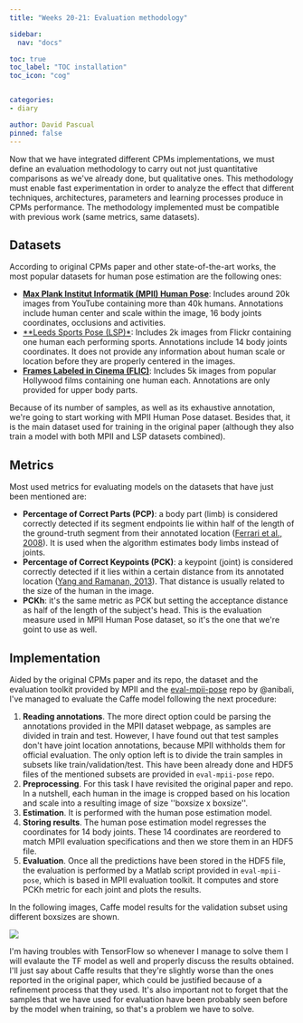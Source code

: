 ```yaml
---
title: "Weeks 20-21: Evaluation methodology"

sidebar:
  nav: "docs"

toc: true
toc_label: "TOC installation"
toc_icon: "cog"


categories:
- diary

author: David Pascual
pinned: false
---
```



Now that we have integrated different CPMs implementations, we must define an evaluation methodology to carry out not just quantitative comparisons as we've already done, but qualitative ones. This methodology must enable fast experimentation in order to analyze the effect that different techniques, architectures, parameters and learning processes produce in CPMs performance. The methodology implemented must be compatible with previous work (same metrics, same datasets).

## Datasets
According to original CPMs paper and other state-of-the-art works, the most popular datasets for human pose estimation are the following ones:
- [**Max Plank Institut Informatik (MPII) Human Pose**](http://human-pose.mpi-inf.mpg.de/): Includes around 20k images from YouTube containing more than 40k humans. Annotations include human center and scale within the image, 16 body joints coordinates, occlusions and activities. 
- [**Leeds Sports Pose (LSP)*](http://sam.johnson.io/research/lsp.html): Includes 2k images from Flickr containing one human each performing sports. Annotations include 14 body joints coordinates. It does not provide any information about human scale or location before they are properly centered in the images.
- [**Frames Labeled in Cinema (FLIC)**](https://bensapp.github.io/flic-dataset.html): Includes 5k images from popular Hollywood films containing one human each. Annotations are only provided for upper body parts.

Because of its number of samples, as well as its exhaustive annotation, we're going to start working with MPII Human Pose dataset. Besides that, it is the main dataset used for training in the original paper (although they also train a model with both MPII and LSP datasets combined).

## Metrics
Most used metrics for evaluating models on the datasets that have just been mentioned are:
- **Percentage of Correct Parts (PCP)**: a body part (limb) is considered correctly detected if its segment endpoints lie within half of the length of the ground-truth segment from their annotated location ([Ferrari et al., 2008](http://www.robots.ox.ac.uk/~vgg/publications/papers/ferrari08.pdf)). It is used when the algorithm estimates body limbs instead of joints.
- **Percentage of Correct Keypoints (PCK)**: a keypoint (joint) is considered correctly detected if it lies within a certain distance from its annotated location ([Yang and Ramanan, 2013](https://www.cs.cmu.edu/~deva/papers/pose_pami.pdf)). That distance is usually related to the size of the human in the image. 
- **PCKh**: it's the same metric as PCK but setting the acceptance distance as half of the length of the subject's head. This is the evaluation measure used in MPII Human Pose dataset, so it's the one that we're goint to use as well.

## Implementation
Aided by the original CPMs paper and its repo, the dataset and the evaluation toolkit provided by MPII and the [eval-mpii-pose](https://github.com/anibali/eval-mpii-pose) repo by @anibali, I've managed to evaluate the Caffe model following the next procedure:
1. **Reading annotations**. The more direct option could be parsing the annotations provided in the MPII dataset webpage, as samples are divided in train and test. However, I have found out that test samples don't have joint location annotations, because MPII withholds them for official evaluation. The only option left is to divide the train samples in subsets like train/validation/test. This have been already done and HDF5 files of the mentioned subsets are provided in ```eval-mpii-pose``` repo.
2. **Preprocessing**. For this task I have revisited the original paper and repo. In a nutshell, each human in the image is cropped based on his location and scale into a resulting image of size ''boxsize x boxsize''.
3. **Estimation**. It is performed with the human pose estimation model.
4. **Storing results**. The human pose estimation model regresses the coordinates for 14 body joints. These 14 coordinates are reordered to match MPII evaluation specifications and then we store them in an HDF5 file.
5. **Evaluation**. Once all the predictions have been stored in the HDF5 file, the evaluation is performed by a Matlab script provided in ```eval-mpii-pose```, which is based in MPII evaluation toolkit. It computes and store PCKh metric for each joint and plots the results.

In the following images, Caffe model results for the validation subset using different boxsizes are shown.

![](assets/images/pckh.jpeg)

I'm having troubles with TensorFlow so whenever I manage to solve them I will evalaute the TF model as well and properly discuss the results obtained. I'll just say about Caffe results that they're slightly worse than the ones reported in the original paper, which could be justified because of a refinement process that they used. It's also important not to forget that the samples that we have used for evaluation have been probably seen before by the model when training, so that's a problem we have to solve.